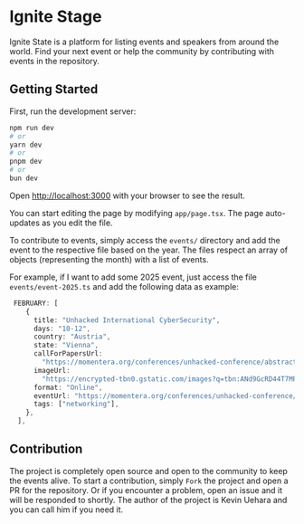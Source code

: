 # Ignite Stage

Ignite State is a platform for listing events and speakers from around the world. Find your next event or help the community by contributing with events in the repository.

## Getting Started

First, run the development server:

```bash
npm run dev
# or
yarn dev
# or
pnpm dev
# or
bun dev
```

Open [http://localhost:3000](http://localhost:3000) with your browser to see the result.

You can start editing the page by modifying `app/page.tsx`. The page auto-updates as you edit the file.

To contribute to events, simply access the `events/` directory and add the event to the respective file based on the year. The files respect an array of objects (representing the month) with a list of events.

For example, if I want to add some 2025 event, just access the file `events/event-2025.ts` and add the following data as example:

```typescript
 FEBRUARY: [
    {
      title: "Unhacked International CyberSecurity",
      days: "10-12",
      country: "Austria",
      state: "Vienna",
      callForPapersUrl:
        "https://momentera.org/conferences/unhacked-conference/abstract.php",
      imageUrl:
        "https://encrypted-tbn0.gstatic.com/images?q=tbn:ANd9GcRD44T7MPbrAoFR6Af-ULFzrHsXKIpU7b4iOA&s",
      format: "Online",
      eventUrl: "https://momentera.org/conferences/unhacked-conference/",
      tags: ["networking"],
    },
  ],
```

## Contribution

The project is completely open source and open to the community to keep the events alive. To start a contribution, simply `Fork` the project and open a PR for the repository.
Or if you encounter a problem, open an issue and it will be responded to shortly.
The author of the project is Kevin Uehara and you can call him if you need it.
